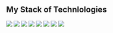 ## My Stack of Technlologies

<img src="https://img.shields.io/badge/PYTHON-black?style=for-the-badge&logo=python&logoColor=gold"/> <img src="https://img.shields.io/badge/HTML-black?style=for-the-badge&logo=html5&logoColor=orange"/> <img src="https://img.shields.io/badge/CSS-black?style=for-the-badge&logo=css3&logoColor=blue"/> <img src="https://img.shields.io/badge/JavaScript-black?style=for-the-badge&logo=javascript&logoColor=yelow"/> <img src="https://img.shields.io/badge/JUPYTER-black?style=for-the-badge&logo=jupyter&logoColor=orange"/> <img src="https://img.shields.io/badge/DOCKER-black?style=for-the-badge&logo=docker&logoColor=blue"/> <img src="https://img.shields.io/badge/LINUX-black?style=for-the-badge&logo=linux&logoColor=yellow"/> <img src="https://img.shields.io/badge/GIT-black?style=for-the-badge&logo=git&logoColor=orange"/>
